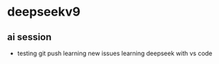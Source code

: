 # deepseekv9

## ai session

- testing git push 
learning new issues
learning deepseek with vs code
